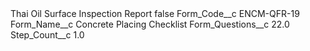 <?xml version="1.0" encoding="UTF-8"?>
<CustomMetadata xmlns="http://soap.sforce.com/2006/04/metadata" xmlns:xsi="http://www.w3.org/2001/XMLSchema-instance" xmlns:xsd="http://www.w3.org/2001/XMLSchema">
    <label>Thai Oil Surface Inspection Report</label>
    <protected>false</protected>
    <values>
        <field>Form_Code__c</field>
        <value xsi:type="xsd:string">ENCM-QFR-19</value>
    </values>
    <values>
        <field>Form_Name__c</field>
        <value xsi:type="xsd:string">Concrete Placing Checklist</value>
    </values>
    <values>
        <field>Form_Questions__c</field>
        <value xsi:type="xsd:double">22.0</value>
    </values>
    <values>
        <field>Step_Count__c</field>
        <value xsi:type="xsd:double">1.0</value>
    </values>
</CustomMetadata>

